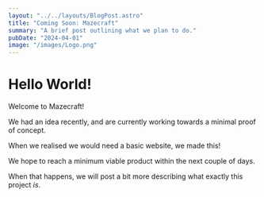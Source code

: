 ```yaml
---
layout: "../../layouts/BlogPost.astro"
title: "Coming Soon: Mazecraft"
summary: "A brief post outlining what we plan to do."
pubDate: "2024-04-01"
image: "/images/Logo.png"
---
```


# Hello World!

Welcome to Mazecraft!

We had an idea recently, and are currently working towards a minimal proof of concept.

When we realised we would need a basic website, we made this!



We hope to reach a minimum viable product within the next couple of days.

When that happens, we will post a bit more describing what exactly this project *is*.
